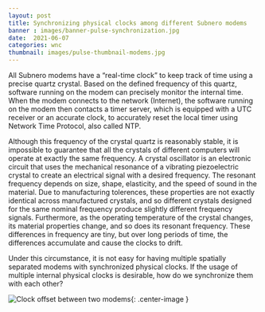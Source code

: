 ```yaml
---
layout: post
title: Synchronizing physical clocks among different Subnero modems
banner : images/banner-pulse-synchronization.jpg
date:  2021-06-07
categories: wnc
thumbnail: images/pulse-thumbnail-modems.jpg
---
```


All Subnero modems have a “real-time clock” to keep track of time using a precise quartz crystal. Based on the defined frequency of this quartz, software running on the modem can precisely monitor the internal time. When the modem connects to the network (Internet), the software running on the modem then contacts a timer server, which is equipped with a UTC receiver or an accurate clock, to accurately reset the local timer using Network Time Protocol, also called NTP.

Although this frequency of the crystal quartz is reasonably stable, it is impossible to guarantee that all the crystals of different computers will operate at exactly the same frequency. A crystal oscillator is an electronic circuit that uses the mechanical resonance of a vibrating piezoelectric crystal to create an electrical signal with a desired frequency. The resonant frequency depends on size, shape, elasticity, and the speed of sound in the material. Due to manufacturing tolerences, these properties are not exactly identical across manufactured crystals, and so different crystals designed for the same nominal frequency produce slightly different frequency signals. Furthermore, as the operating temperature of the crystal changes, its material properties change, and so does its resonant frequency. These differences in frequency are tiny, but over long periods of time, the differences accumulate and cause the clocks to drift.

Under this circumstance, it is not easy for having multiple spatially separated modems with synchronized physical clocks. If the usage of multiple internal physical clocks is desirable, how do we synchronize them with each other?

![Clock offset between two modems]({{site.baseurl}}/images/clcok-offset.png){: .center-image  }

